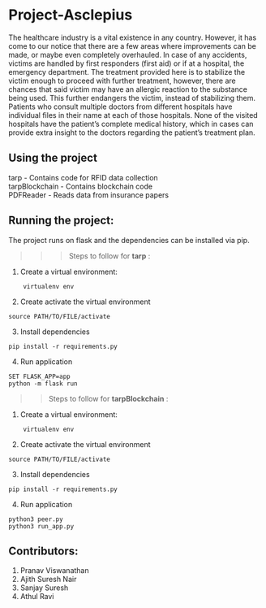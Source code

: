 # Project-Asclepius

The healthcare industry is a vital existence in any country. However, it has come to our notice that there are a few areas where improvements can be made, or maybe even completely overhauled. 
In case of any accidents, victims are handled by first responders (first aid) or if at a hospital, the emergency department. The treatment provided here is to stabilize the victim enough to proceed with further treatment, however, there are chances that said victim may have an allergic reaction to the substance being used. This further endangers the victim, instead of stabilizing them.
Patients who consult multiple doctors from different hospitals have individual files in their name at each of those hospitals. None of the visited hospitals have the patient’s complete medical history, which in cases can provide extra insight to the doctors regarding the patient’s treatment plan.

## Using the project

tarp - Contains code for RFID data collection<br>
tarpBlockchain - Contains blockchain code<br>
PDFReader - Reads data from insurance papers

## Running the project:

The project runs on flask and the dependencies can be installed via pip.

>>>Steps to follow for **tarp** :

1. Create a virtual environment:
```
    virtualenv env
```
2. Create activate the virtual environment

```
source PATH/TO/FILE/activate
```
3. Install dependencies

```
pip install -r requirements.py
```

4. Run application

```
SET FLASK_APP=app
python -m flask run
```

>>Steps to follow for **tarpBlockchain** :

1. Create a virtual environment:
```
    virtualenv env
```
2. Create activate the virtual environment

```
source PATH/TO/FILE/activate
```
3. Install dependencies

```
pip install -r requirements.py
```

4. Run application

```
python3 peer.py
python3 run_app.py
```

## Contributors:

1. Pranav Viswanathan
2. Ajith Suresh Nair
3. Sanjay Suresh
4. Athul Ravi
